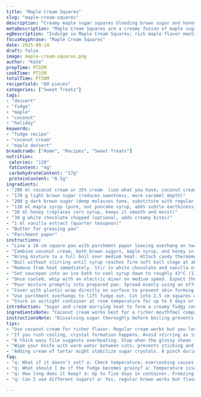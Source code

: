 ```yaml
---
title: "Maple Cream Squares"
slug: "maple-cream-squares"
description: "Creamy maple sugar squares blending brown sugar and honey with a hint of coconut cream. Cooked to firm soft ball stage, beaten to lose shine but remain pliable. Incorporates white chocolate and vanilla extract. Easy to make with clear stages denoted by syrup temperature and texture changes. Ideal for batch prep and freezes well. Prepared using a parchment-lined pan for clean removal. Classic winter sweet treat reinvented with subtle tropical twist."
metaDescription: "Maple Cream Squares are a creamy fusion of maple sugar, coconut richness, and a hint of vanilla; a unique winter sweet treat worth making."
ogDescription: "Indulge in Maple Cream Squares; rich maple flavor meets creamy coconut. A tasty winter treat, perfect for sharing and freezing."
focusKeyphrase: "Maple Cream Squares"
date: 2025-08-14
draft: false
image: maple-cream-squares.png
author: "Kate"
prepTime: PT15M
cookTime: PT15M
totalTime: PT30M
recipeYield: "60 pieces"
categories: ["Sweet Treats"]
tags:
- "dessert"
- "fudge"
- "maple"
- "coconut"
- "holiday"
keywords:
- "fudge recipe"
- "coconut cream"
- "maple dessert"
breadcrumb: ["Home", "Recipes", "Sweet Treats"]
nutrition: 
 calories: "110"
 fatContent: "4g"
 carbohydrateContent: "17g"
 proteinContent: "0.5g"
ingredients:
- "200 ml coconut cream or 35% cream  (use what you have; coconut cream adds richness)"
- "170 g light brown sugar (reduces sweetness, more caramel depth)"
- "200 g dark brown sugar (deep molasses tone, substitute with regular brown sugar if needed)"
- "110 ml maple syrup (pure, not pancake syrup, adds subtle earthiness)"
- "30 ml honey (replaces corn syrup, keeps it smooth and moist)"
- "30 g white chocolate chopped (optional, adds creamy bites)"
- "1 ml vanilla extract (quarter teaspoon)"
- "Butter for greasing pan"
- "Parchment paper"
instructions:
- "Line a 20 cm square pan with parchment paper leaving overhang on two opposite sides, grease remaining edges lightly with butter to aid release."
- "Combine coconut cream, both brown sugars, maple syrup, and honey in a heavy-bottomed saucepan. Stir gently just until sugars dissolve. Avoid aggressive stirring once heating begins to prevent sugar crystallization."
- "Bring mixture to a full boil over medium heat. Attach candy thermometer firmly in center, avoiding contact with pan sides or bottom."
- "Boil without stirring until syrup reaches firm soft ball stage at about 112°C (234°F). Watch carefully; bubbling will get thick and syrup darkens slightly with caramel notes."
- "Remove from heat immediately. Stir in white chocolate and vanilla extract quickly but gently. The mixture will emit a rich sweet aroma and begin to thicken."
- "Set saucepan into an ice bath to cool syrup down to roughly 43°C (110°F). Stirring must be minimal here; let temperature drop naturally until you see steam fade and sugar syrup thickens visibly."
- "Once cooled, whip with an electric mixer on medium speed. Expect the glossy sheen to dull and texture thicken but still remain spreadable — about 3 to 4 minutes. Don't overbeat or frosting becomes grainy and stiff."
- "Pour mixture promptly into prepared pan. Spread evenly using an offset spatula or butter knife. Working swiftly helps maintain pliability for clean cutting."
- "Cover with plastic wrap directly on surface to prevent skin forming. Rest 45 minutes at room temperature or refrigerate for 20 minutes to set faster but watch for chilling too firm for cutting."
- "Use parchment overhangs to lift fudge out. Cut into 2.5 cm squares with a sharp, clean knife. Between cuts wipe blade with warm water to keep edges smooth."
- "Store in airtight container at room temperature for up to 5 days or freeze up to 1 month. Thaw gently before serving — texture recovers without losing softness."
introduction: "Sugar and cream marrying heat to form a creamy fudgy confection. Maple syrup and honey replace traditional corn syrup—less slippery but notes more complex, slightly floral. Coconut cream adds richness and body—yes, this alters the profile, smooths out graininess especially without eggs. Watch syrup bubble as sugar turns amber, not too dark or it’s bitterness. Temperature is your best friend here, reliable over clock watching. Cool syrup slowly; stubborn sugar crystals wait to pounce if rushed. Finally, whipping is not just flair; it sets mouthfeel and texture, lose shine first but spreadability still key. White chocolate? Optional but a neat twist, melts giving pockets of creaminess. The parchment paper trick saves pan scrubbing later. Freeze extras, warming brings the softness back. Not delicate candy; a strong sugar craft showing safe, tested steps. Rustle of whisk, sweet aroma fills kitchen, this gift from the kiln stays on repeat."
ingredientsNote: "Coconut cream works best for a richer mouthfeel compared to standard cream, though either works fine if you prefer neutral flavor. Dark brown sugar enhances the fudge’s depth but light brown can substitute if that’s what’s on hand. Honey replaces corn syrup smoothly while adding a floral undertone—avoid raw unfiltered honey which can affect clarity and cause graininess. Maple syrup must be genuine for that woody aroma; pancake syrup lacks sugars necessary for proper crystallization. White chocolate is optional but adds nuanced sweetness and color contrast. If unavailable, can omit or substitute with no impact on texture. Butter for greasing chosen to prevent sticky edges and maintain clean removal after setting—vegetable oils often too slick, causing sliding during cutting. Parchment paper not optional—salted or heavy-duty best for sturdy handling when lifting cool fudge out."
instructionsNote: "Dissolving sugar thoroughly before boiling prevents grainy fudge. Be patient bringing syrup to temperature then resist stirring at boil—stirring disrupts crystallization and creates flaws. Use a candy thermometer accurate and away from pan sides. Firm soft ball stage at 112°C is critical; too low fudge won’t set, too high risks hard brittle texture. Adding chocolate and vanilla post heat avoids scorching delicate flavors. Cool syrup gradually without stirring; rushing this step invites premature crystallization and gritty fudge. When whipping, observe loss of glossiness and thickening as signals to stop—too long and fudge transforms to solid paste soon becoming chalky. Spreading promptly while still pliable ensures even cooling with no cracks or bubbles. Cover to prevent forming a crust but don’t wrap loosely which traps moisture and induces sticky surface. Cleaning knife between cuts key for neat edges—an often overlooked but game changing tip for presentation. If temperamental, consider adding a pinch of cream of tartar at boil to stabilize sugar crystals and prevent grainy texture."
tips:
- "Use coconut cream for richer flavor. Regular cream works but you lose that tropical hint. Dark brown sugar gives depth, light brown is fine if that’s on hand. Avoid raw honey; it can affect clarity and texture. Watch syrup closely while bubbling, the scent gets rich—an indicator it's time to remove from heat."
- "If you rush cooling, crystal formation happens. Avoid stirring as syrup thickens; that disrupts the process. Candy thermometer needs to be accurate and positioned right. Too low or high results in wrong textures. Blend in white chocolate after removing from heat to avoid burning delicate flavors."
- "A thick waxy film suggests overbeating. Stop when the glossy sheen fades, the texture thickens but don’t overdo it. Quick spreading is key; don’t let the mixture set too much in the pan. Skin forms if you skip covering with plastic wrap directly on the surface."
- "Wipe your knife with warm water between cuts; prevents sticking and gives smoother edges. For stubborn edges, consider a bit of butter on your knife. Always store in an airtight container but don't let it get too chilled—see how the texture goes? Too firm for easy cutting."
- "Adding cream of tartar might stabilize sugar crystals. A pinch during boiling can help if you struggle with graininess. Watch the temperature closely at soft-ball stage; let it set slowly in the pan. A minute too long can make all the difference in texture."
faq:
- "q: What if it doesn't set? a: Check temperature; overcooking causes hard texture. Try less heat next time. Too much stirring in syrup invites a gritty result."
- "q: What should I do if the fudge becomes grainy? a: Temperature issue at soft ball stage. Slow cooling is also crucial; rushing that step can introduce crystals."
- "q: How long does it keep? a: Up to five days in container. Freezing? A month max. Let thaw slowly to recover softness; quick thawing makes it tough."
- "q: Can I use different sugars? a: Yes, regular brown works but flavor changes slightly. Coconut cream can swap for regular cream but alters taste profile."

---
```

